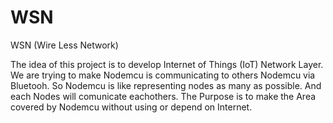 # WSN
WSN (Wire Less Network)

The idea of this project is to develop Internet of Things (IoT) Network Layer. We are trying to make Nodemcu is communicating to others Nodemcu via Bluetooh. So Nodemcu is like representing nodes as many as possible. And each Nodes will comunicate eachothers. The Purpose is to make the Area covered by Nodemcu without using or depend on Internet.
